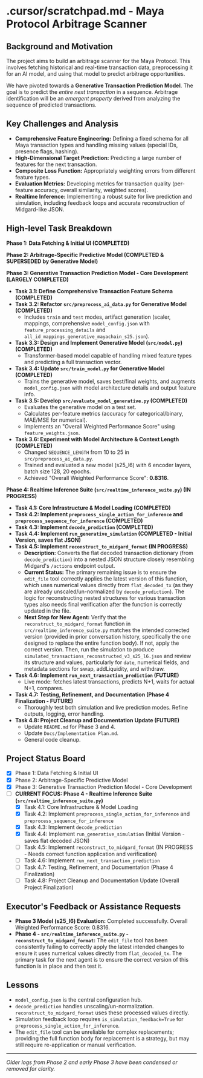 # .cursor/scratchpad.md - Maya Protocol Arbitrage Scanner

## Background and Motivation

The project aims to build an arbitrage scanner for the Maya Protocol. This involves fetching historical and real-time transaction data, preprocessing it for an AI model, and using that model to predict arbitrage opportunities.

We have pivoted towards a **Generative Transaction Prediction Model**. The goal is to predict the *entire next transaction* in a sequence. Arbitrage identification will be an *emergent property* derived from analyzing the sequence of predicted transactions.

## Key Challenges and Analysis

-   **Comprehensive Feature Engineering:** Defining a fixed schema for all Maya transaction types and handling missing values (special IDs, presence flags, hashing).
-   **High-Dimensional Target Prediction:** Predicting a large number of features for the next transaction.
-   **Composite Loss Function:** Appropriately weighting errors from different feature types.
-   **Evaluation Metrics:** Developing metrics for transaction quality (per-feature accuracy, overall similarity, weighted scores).
-   **Realtime Inference:** Implementing a robust suite for live prediction and simulation, including feedback loops and accurate reconstruction of Midgard-like JSON.

## High-level Task Breakdown

**Phase 1: Data Fetching & Initial UI (COMPLETED)**

**Phase 2: Arbitrage-Specific Predictive Model (COMPLETED & SUPERSEDED by Generative Model)**

**Phase 3: Generative Transaction Prediction Model - Core Development (LARGELY COMPLETED)**
*   **Task 3.1: Define Comprehensive Transaction Feature Schema (COMPLETED)**
*   **Task 3.2: Refactor `src/preprocess_ai_data.py` for Generative Model (COMPLETED)**
    *   Includes `train` and `test` modes, artifact generation (scaler, mappings, comprehensive `model_config.json` with `feature_processing_details` and `all_id_mappings_generative_mayachain_s25.json`).
*   **Task 3.3: Design and Implement Generative Model (`src/model.py`) (COMPLETED)**
    *   Transformer-based model capable of handling mixed feature types and predicting a full transaction vector.
*   **Task 3.4: Update `src/train_model.py` for Generative Model (COMPLETED)**
    *   Trains the generative model, saves best/final weights, and augments `model_config.json` with model architecture details and output feature info.
*   **Task 3.5: Develop `src/evaluate_model_generative.py` (COMPLETED)**
    *   Evaluates the generative model on a test set.
    *   Calculates per-feature metrics (accuracy for categorical/binary, MAE/MSE for numerical).
    *   Implements an "Overall Weighted Performance Score" using `feature_weights.json`.
*   **Task 3.6: Experiment with Model Architecture & Context Length (COMPLETED)**
    *   Changed `SEQUENCE_LENGTH` from 10 to 25 in `src/preprocess_ai_data.py`.
    *   Trained and evaluated a new model (s25_l6) with 6 encoder layers, batch size 128, 20 epochs.
    *   Achieved "Overall Weighted Performance Score": **0.8316**.

**Phase 4: Realtime Inference Suite (`src/realtime_inference_suite.py`) (IN PROGRESS)**
*   **Task 4.1: Core Infrastructure & Model Loading (COMPLETED)**
*   **Task 4.2: Implement `preprocess_single_action_for_inference` and `preprocess_sequence_for_inference` (COMPLETED)**
*   **Task 4.3: Implement `decode_prediction` (COMPLETED)**
*   **Task 4.4: Implement `run_generative_simulation` (COMPLETED - Initial Version, saves flat JSON)**
*   **Task 4.5: Implement `reconstruct_to_midgard_format` (IN PROGRESS)**
    *   **Description:** Converts the flat decoded transaction dictionary (from `decode_prediction`) into a nested JSON structure closely resembling Midgard's `/actions` endpoint output.
    *   **Current Status:** The primary remaining issue is to ensure the `edit_file` tool correctly applies the latest version of this function, which uses numerical values directly from `flat_decoded_tx` (as they are already unscaled/un-normalized by `decode_prediction`). The logic for reconstructing nested structures for various transaction types also needs final verification after the function is correctly updated in the file.
    *   **Next Step for New Agent:** Verify that the `reconstruct_to_midgard_format` function in `src/realtime_inference_suite.py` matches the intended corrected version (provided in prior conversation history, specifically the one designed to replace the entire function body). If not, apply the correct version. Then, run the simulation to produce `simulated_transactions_reconstructed_v3_s25_l6.json` and review its structure and values, particularly for `date`, numerical fields, and metadata sections for swap, addLiquidity, and withdraw.
*   **Task 4.6: Implement `run_next_transaction_prediction` (FUTURE)**
    *   Live mode: fetches latest transactions, predicts N+1, waits for actual N+1, compares.
*   **Task 4.7: Testing, Refinement, and Documentation (Phase 4 Finalization - FUTURE)**
    *   Thoroughly test both simulation and live prediction modes. Refine outputs, logging, error handling.
*   **Task 4.8: Project Cleanup and Documentation Update (FUTURE)**
    *   Update `README.md` for Phase 3 and 4.
    *   Update `Docs/Implementation Plan.md`.
    *   General code cleanup.

## Project Status Board

-   [x] Phase 1: Data Fetching & Initial UI
-   [x] Phase 2: Arbitrage-Specific Predictive Model
-   [x] Phase 3: Generative Transaction Prediction Model - Core Development
-   [ ] **CURRENT FOCUS: Phase 4 - Realtime Inference Suite (`src/realtime_inference_suite.py`)**
    -   [x] Task 4.1: Core Infrastructure & Model Loading
    -   [x] Task 4.2: Implement `preprocess_single_action_for_inference` and `preprocess_sequence_for_inference`
    -   [x] Task 4.3: Implement `decode_prediction`
    -   [x] Task 4.4: Implement `run_generative_simulation` (Initial Version - saves flat decoded JSON)
    -   [ ] Task 4.5: Implement `reconstruct_to_midgard_format` (IN PROGRESS - Needs correct function application and verification)
    -   [ ] Task 4.6: Implement `run_next_transaction_prediction`
    -   [ ] Task 4.7: Testing, Refinement, and Documentation (Phase 4 Finalization)
    -   [ ] Task 4.8: Project Cleanup and Documentation Update (Overall Project Finalization)

## Executor's Feedback or Assistance Requests

-   **Phase 3 Model (s25_l6) Evaluation:** Completed successfully. Overall Weighted Performance Score: 0.8316.
-   **Phase 4 - `src/realtime_inference_suite.py` - `reconstruct_to_midgard_format`:** The `edit_file` tool has been consistently failing to correctly apply the latest intended changes to ensure it uses numerical values directly from `flat_decoded_tx`. The primary task for the next agent is to ensure the correct version of this function is in place and then test it.

## Lessons

-   `model_config.json` is the central configuration hub.
-   `decode_prediction` handles unscaling/un-normalization. `reconstruct_to_midgard_format` uses these processed values directly.
-   Simulation feedback loop requires `is_simulation_feedback=True` for `preprocess_single_action_for_inference`.
-   The `edit_file` tool can be unreliable for complex replacements; providing the full function body for replacement is a strategy, but may still require re-application or manual verification.

---
*Older logs from Phase 2 and early Phase 3 have been condensed or removed for clarity.*